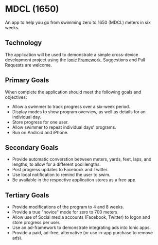 # MDCL (1650)
An app to help you go from swimming zero to 1650 (MDCL) meters in six weeks.

## Technology
The application will be used to demonstrate a simple cross-device development project using the [Ionic Framework](http://ionicframework.com/). Suggestions and Pull Requests are welcome.

## Primary Goals
When complete the application should meet the following goals and objectives:
 * Allow a swimmer to track progress over a six-week period.
 * Display modes to show program overview, as well as details for an individual day.
 * Store progress for one user.
 * Allow swimmer to repeat individual days' programs.
 * Run on Android and iPhone.

## Secondary Goals
 * Provide automatic converstion between meters, yards, feet, laps, and lengths, to allow for a different pool lengths.
 * Post progress updates to Facebook and Twitter.
 * Use local notification to remind the user to swim.
 * Be available in the respective application stores as a free app.
 
## Tertiary Goals
 * Provide modifications of the program to 4 and 8 weeks.
 * Provide a true "novice" mode for zero to 700 meters.
 * Allow use of Social media accounts (Facebook, Twitter) to logon and store progress per user.
 * Use an ad-framework to demonstrate integrating ads into Ionic apps.
 * Provide a paid, ad-free, alternative (or use in-app purchase to remove ads).

